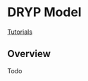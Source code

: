 # DRYP Model

<a href="/tutorials/#dryp-tutorial" class="btn btn--primary">Tutorials</a>

## Overview
Todo

